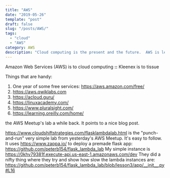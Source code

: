 ```yaml
---
title: "AWS"
date: "2019-05-26"
template: "post"
draft: false
slug: "/posts/AWS/"
tags:
  - "cloud"
  - "AWS"
category: AWS 
description: "Cloud computing is the present and the future.  AWS is leading the way.  Learn it!"
---
```


Amazon Web Services (AWS) is to cloud computing 
**::**
Kleenex is to tissue

Things that are handy:
1. One year of some free services: https://aws.amazon.com/free/
1. https://aws.qwiklabs.com 
1. https://acloud.guru/
1. https://linuxacademy.com/
1. https://www.pluralsight.com/
1. https://learning.oreilly.com/home/


 the AWS Meetup's lab a while back.  It points to a nice blog post.

https://www.cloudshiftstrategies.com/flasklambdalab.html is the "punch-and-run" very simple lab from yesterday's AWS Meetup. It's easy to follow. It uses https://www.zappa.io/ to deploy a premade flask app: https://github.com/peterb154/flask_lambda_lab My simple instance is https://0khv79381f.execute-api.us-east-1.amazonaws.com/dev They did a nifty thing where they try and show how slow the lambda instances are: 
https://github.com/peterb154/flask_lambda_lab/blob/lesson3/app/__init__.py#L16


